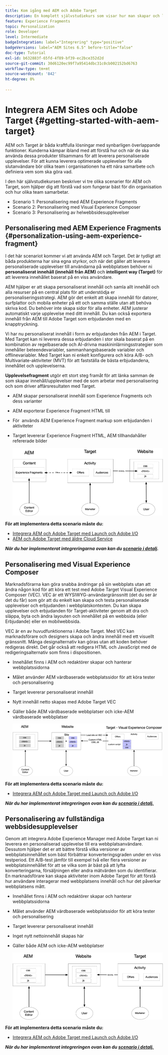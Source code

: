 ```yaml
---
title: Kom igång med AEM och Adobe Target
description: En komplett självstudiekurs som visar hur man skapar och levererar personaliserade upplevelser med Adobe Experience Manager och Adobe Target. I den här självstudiekursen får du även lära dig mer om olika personer som deltar i den sista processen och hur de samarbetar med varandra
feature: Experience Fragments
topic: Personalization
role: Developer
level: Intermediate
badgeIntegration: label="Integrering" type="positive"
badgeVersions: label="AEM Sites 6.5" before-title="false"
doc-type: Tutorial
exl-id: b632883f-65fd-4f89-bf39-ec2bce352d2d
source-git-commit: 30d6120ec99f7a95414dbc31c0cb002152bd6763
workflow-type: tm+mt
source-wordcount: '842'
ht-degree: 0%

---
```


# Integrera AEM Sites och Adobe Target {#getting-started-with-aem-target}

AEM och Target är båda kraftfulla lösningar med synbarligen överlappande funktioner. Kunderna kämpar ibland med att förstå hur och när de ska använda dessa produkter tillsammans för att leverera personaliserade upplevelser. För att kunna leverera optimerade upplevelser för alla slutanvändare bör olika team i organisationen ha ett nära samarbete och definiera vem som ska göra vad.

I den här självstudiekursen beskriver vi tre olika scenarier för AEM och Target, som hjälper dig att förstå vad som fungerar bäst för din organisation och hur olika team samarbetar.

* Scenario 1: Personalisering med AEM Experience Fragments
* Scenario 2: Personalisering med Visual Experience Composer
* Scenario 3: Personalisering av helwebbsidesupplevelser

## Personalisering med AEM Experience Fragments {#personalization-using-aem-experience-fragment}

I det här scenariot kommer vi att använda AEM och Target. Det är tydligt att båda produkterna har sina egna styrkor, och när det gäller att leverera personaliserade upplevelser till användarna på webbplatsen behöver ni **personaliserat innehåll (innehåll från AEM)** och **intelligent way (Target)** för att leverera innehållet baserat på en viss användare.

AEM hjälper er att skapa personaliserat innehåll och samla allt innehåll och alla resurser på en central plats för att understödja er personaliseringsstrategi. AEM gör det enkelt att skapa innehåll för datorer, surfplattor och mobila enheter på ett och samma ställe utan att behöva skriva kod. Du behöver inte skapa sidor för alla enheter. AEM justerar automatiskt varje upplevelse med ditt innehåll. Du kan också exportera innehåll från AEM till Adobe Target som erbjudanden med en knapptryckning.

Vi har nu personaliserat innehåll i form av erbjudanden från AEM i Target. Med Target kan ni leverera dessa erbjudanden i stor skala baserat på en kombination av regelbaserade och AI-drivna maskininlärningsstrategier som innehåller beteendevariabler, sammanhangsbaserade variabler och offlinevariabler.  Med Target kan ni enkelt konfigurera och köra A/B- och Multivariate-aktiviteter (MVT) för att fastställa de bästa erbjudandena, innehållet och upplevelserna.

**Upplevelsefragment** utgör ett stort steg framåt för att länka samman de som skapar innehåll/upplevelser med de som arbetar med personalisering och som driver affärsresultaten med Target.

* AEM skapar personaliserat innehåll som Experience Fragments och dess varianter
* AEM exporterar Experience Fragment HTML till &#x200B;
* För &#x200B; används AEM Experience Fragment markup som erbjudanden i aktiviteter
* Target levererar Experience Fragment HTML, AEM tillhandahåller refererade bilder

  ![Personalisering med Experience Fragments-diagram](assets/personalization-use-case-1/use-case-1-diagram.png)

**För att implementera detta scenario måste du:**

* [Integrera AEM och Adobe Target med Launch och Adobe I/O](./implementation.md#integrating-aem-target-options)
* [AEM och Adobe Target med äldre Cloud Service](./implementation.md#integrating-aem-target-options)

***När du har implementerat integreringarna ovan kan du [scenario i detalj](./personalization-use-case-1.md).***

## Personalisering med Visual Experience Composer

Marknadsförarna kan göra snabba ändringar på sin webbplats utan att ändra någon kod för att köra ett test med Adobe Target Visual Experience Composer (VEC). VEC är ett WYSIWYG-användargränssnitt (det du ser är det du får) som gör att du enkelt kan skapa och testa personaliserade upplevelser och erbjudanden i webbplatskontexten. Du kan skapa upplevelser och erbjudanden för Target-aktiviteter genom att dra och släppa, byta och ändra layouten och innehållet på en webbsida (eller Erbjudande) eller en mobilwebbsida.

VEC är en av huvudfunktionerna i Adobe Target. Med VEC kan marknadsförare och designers skapa och ändra innehåll med ett visuellt gränssnitt. Många designalternativ kan göras utan att koden behöver redigeras direkt. Det går också att redigera HTML och JavaScript med de redigeringsalternativ som finns i dispositionen.

* Innehållet finns i AEM och redaktörer skapar och hanterar webbplatssidorna
* Målet använder AEM värdbaserade webbplatssidor för att köra tester och personalisering
* Target levererar personaliserat innehåll
* Nytt innehåll netto skapas med Adobe Target VEC
* Gäller både AEM värdbaserade webbplatser och icke-AEM värdbaserade webbplatser

  ![Personalisering med Visual Experience Composer-diagram](assets/personalization-use-case-3/use-case-diagram-3.png)

**För att implementera detta scenario måste du:**

* [Integrera AEM och Adobe Target med Launch och Adobe I/O](./implementation.md#integrating-aem-target-options)

***När du har implementerat integreringen ovan kan du [scenario i detalj.](./personalization-use-case-3.md)***

## Personalisering av fullständiga webbsidesupplevelser

Genom att integrera Adobe Experience Manager med Adobe Target kan ni leverera en personaliserad upplevelse till era webbplatsanvändare. Dessutom hjälper det er att bättre förstå vilka versioner av webbplatsinnehållet som bäst förbättrar konverteringsgraden under en viss testperiod. Ett A/B-test jämför till exempel två eller flera versioner av webbplatsinnehållet för att se vilka som är bäst på att lyfta konverteringarna, försäljningen eller andra mätvärden som du identifierar. En marknadsförare kan skapa aktiviteter inom Adobe Target för att förstå hur användare interagerar med webbplatsens innehåll och hur det påverkar webbplatsens mått.

* Innehållet finns i AEM och redaktörer skapar och hanterar webbplatssidorna
* Målet använder AEM värdbaserade webbplatssidor för att köra tester och personalisering
* Target levererar personaliserat innehåll
* Inget nytt nettoinnehåll skapas här
* Gäller både AEM och icke-AEM webbplatser

  ![diagram](assets/personalization-use-case-2/use-case-2-diagram.png)

**För att implementera detta scenario måste du:**

* [Integrera AEM och Adobe Target med Launch och Adobe I/O](./implementation.md#integrating-aem-target-options)

***När du har implementerat integreringen ovan kan du [scenario i detalj.](./personalization-use-case-2.md)***
